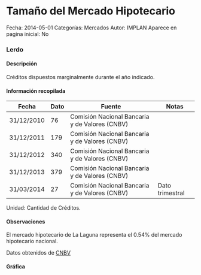 Tamaño del Mercado Hipotecario
=====

Fecha: 2014-05-01
Categorías: Mercados
Autor: IMPLAN
Aparece en pagina inicial: No

### Lerdo

#### Descripción

Créditos dispuestos marginalmente durante el año indicado.

<!-- break -->

#### Información recopilada

<table class="table table-hover table-bordered matriz">
  <thead>
    <tr><th>Fecha</th><th>Dato</th><th>Fuente</th><th>Notas</th></tr>
  </thead>
  <tbody>
    <tr><td class="centrado">31/12/2010</td><td class="derecha">76</td><td>Comisión Nacional Bancaria y de Valores (CNBV)</td><td></td></tr>
    <tr><td class="centrado">31/12/2011</td><td class="derecha">179</td><td>Comisión Nacional Bancaria y de Valores (CNBV)</td><td></td></tr>
    <tr><td class="centrado">31/12/2012</td><td class="derecha">340</td><td>Comisión Nacional Bancaria y de Valores (CNBV)</td><td></td></tr>
    <tr><td class="centrado">31/12/2013</td><td class="derecha">379</td><td>Comisión Nacional Bancaria y de Valores (CNBV)</td><td></td></tr>
    <tr><td class="centrado">31/03/2014</td><td class="derecha">27</td><td>Comisión Nacional Bancaria y de Valores (CNBV)</td><td>Dato trimestral</td></tr>
  </tbody>
</table>

Unidad: Cantidad de Créditos.

#### Observaciones

El mercado hipotecario de La Laguna representa el 0.54% del mercado hipotecario nacional.

Datos obtenidos de [CNBV](http://portafoliodeinformacion.cnbv.gob.mx/bm1/Paginas/carteravivienda.aspx)

#### Gráfica

<div id="Morrisisdppsiq" class="grafica"></div>
  <script>
  new Morris.Line({
    element: 'Morrisisdppsiq',
    data: [
      { fecha: '2010-12-31', dato: 76 },
      { fecha: '2011-12-31', dato: 179 },
      { fecha: '2012-12-31', dato: 340 },
      { fecha: '2013-12-31', dato: 379 },
      { fecha: '2014-03-31', dato: 27 }
    ],
    xkey: 'fecha',
    ykeys: ['dato'],
    labels: ['Dato'],
    lineColors: ['#FF5B02'],
    xLabelFormat: function(d) {
      return d.getDate()+'/'+(d.getMonth()+1)+'/'+d.getFullYear();
    },
    dateFormat: function (ts) {
      var d = new Date(ts);
      return d.getDate() + '/' + (d.getMonth() + 1) + '/' + d.getFullYear();
    }
  });
  </script>
